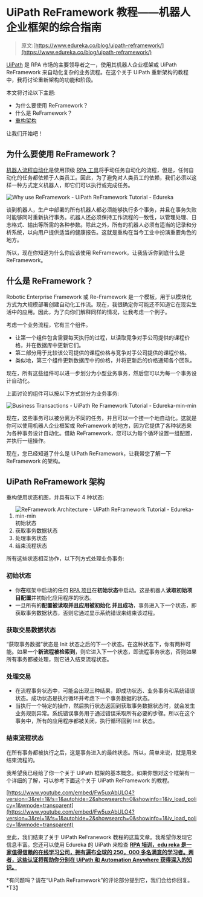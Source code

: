 # UiPath ReFramework 教程——机器人企业框架的综合指南

> 原文:[https://www.edureka.co/blog/uipath-reframework/](https://www.edureka.co/blog/uipath-reframework/)

[UiPath](https://www.edureka.co/robotic-process-automation-training) 是 RPA 市场的主要领导者之一，使用其机器人企业框架或 UiPath ReFramework 来自动化复杂的业务流程。在这个关于 UiPath 重新架构的教程中，我将讨论重新架构的功能和阶段。

本文将讨论以下主题:

*   为什么要使用 ReFramework？
*   什么是 ReFramework？
*   [重构架构](#reframeworkarchitecture)

让我们开始吧！

## 为什么要使用 ReFramework？

[机器人流程自动化](https://www.edureka.co/blog/robotic-process-automation/)是使用顶级 [RPA 工具](https://www.edureka.co/blog/rpa-tools-list-and-comparison/)将手动任务自动化的流程，但是，任何自动化的任务都依赖于人类员工。因此，为了避免对人类员工的依赖，我们必须以这样一种方式定义机器人，即它们可以执行或完成任务。

![Why use ReFramework - UiPath ReFramework Tutorial - Edureka](../Images/a86153508c0d920c5f47ff6c393920eb.png)

谈到机器人，生产中部署的所有机器人都必须能够执行多个事务，并且在事务失败时能够同时重新执行事务。机器人还必须保持工作流程的一致性，以管理处理、日志格式、输出等所需的各种参数。除此之外，所有的机器人必须有适当的记录和分析系统，以向用户提供适当的健康报告。这就是重构在当今工业中扮演重要角色的地方。

所以，现在你知道为什么你应该使用 ReFramework，让我告诉你到底什么是 ReFramework。

## 什么是 ReFramework？

Robotic Enterprise Framework 或 Re-Framework 是一个模板，用于以模块化方式为大规模部署创建自动化工作流。现在，我很确定你可能还不知道它在现实生活中的应用。因此，为了向你们解释同样的情况，让我考虑一个例子。

考虑一个业务流程，它有三个组件。

*   让第一个组件包含需要每天执行的过程，以读取竞争对手公司提供的课程价格，并在数据库中更新它们。
*   第二部分用于比较该公司提供的课程价格与竞争对手公司提供的课程价格。
*   类似地，第三个组件更新数据库中的价格，并将更新后的价格通知各个团队。

现在，所有这些组件可以进一步划分为小型业务事务，然后您可以为每一个事务设计自动化。

上面讨论的组件可以按以下方式划分为业务事务:

![Business Transactions - UiPath Re Framework Tutorial - Edureka-min-min](../Images/883051a9fa2ffbb2c161be37970a0c43.png)

现在，这些事务可以被分离为不同的任务，并且可以一个接一个地自动化。这就是你可以使用机器人企业框架或 ReFramework 的地方，因为它提供了各种状态来为各种事务设计自动化。借助 ReFramework，您可以为每个循环设置一组配置，并执行一组操作。

现在，您已经知道了什么是 UiPath ReFramework，让我带您了解一下 ReFramework 的架构。

## **UiPath ReFramework 架构**

重构使用状态机图，并具有以下 4 种状态:

1.  ![ReFramework Architecture - UiPath ReFramework Tutorial - Edureka-min-min](../Images/3e72fb5c8d456eab359b6a8a4f699c42.png)初始状态
2.  获取事务数据状态
3.  处理事务状态
4.  结束流程状态

所有这些状态相互协作，以下列方式处理业务事务:

### **初始状态**

*   你**在**框架中启动的任何 [RPA 项目](https://www.edureka.co/blog/rpa-projects)在**初始状态**中启动。这是机器人**读取初始项目配置**并初始化应用程序的状态。
*   一旦所有的**配置被读取并且应用被初始化** **并且成功**，事务进入下一个状态，即获取事务数据状态，否则它通过显示系统错误来结束该过程。

### **获取交易数据状态**

“获取事务数据”状态是 Init 状态之后的下一个状态。在这种状态下，你有两种可能。如果一个**新流程被检索到**，则它进入下一个状态，即流程事务状态，否则如果所有事务都被处理，则它进入结束流程状态。

### **处理交易**

*   在流程事务状态中，可能会出现三种结果，即成功状态、业务事务和系统错误状态。成功状态是执行循环并考虑下一个事务数据的状态。
*   当执行一个特定的操作，然后执行状态返回到获取事务数据状态时，就会发生业务规则异常。系统错误事务用于通过错误采取所有必要的步骤。所以在这个事务中，所有的应用程序都被关闭，执行循环回到 Init 状态。

### **结束流程状态**

在所有事务都被执行之后，这是事务进入的最终状态。所以，简单来说，就是用来结束流程的。

我希望我已经给了你一个关于 UiPath 框架的基本概念。如果你想对这个框架有一个详细的了解，可以参考下面这个关于 UiPath ReFramework 的教程。

[https://www.youtube.com/embed/Fw5uxAbULO4?version=3&rel=1&fs=1&autohide=2&showsearch=0&showinfo=1&iv_load_policy=1&wmode=transparent](https://www.youtube.com/embed/Fw5uxAbULO4?version=3&rel=1&fs=1&autohide=2&showsearch=0&showinfo=1&iv_load_policy=1&wmode=transparent)

至此，我们结束了关于 UiPath ReFranework 教程的这篇文章。我希望你发现它信息丰富。您还可以使用 Edureka 的 UiPath 来检查 **[RPA 培训，edu reka 是一家值得信赖的在线学习公司，拥有遍布全球的 250，000 多名满意的学习者。两者，这些认证将帮助你分别在 UiPath 和 Automation Anywhere 获得深入的知识。](https://www.edureka.co/robotic-process-automation-training)**

*有问题吗？请在“UiPath ReFramework”的评论部分提到它，我们会给你回复。*T3】